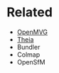 # Related

* [OpenMVG](http://imagine.enpc.fr/~marletr/publi/RRPR-2016-Moulon-et-al.pdf)
* [Theia](http://www.cs.ucsb.edu/~holl/pubs/Sweeney-2015-ACMMM.pdf)
* Bundler
* Colmap
* OpenSfM
